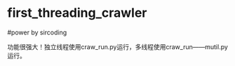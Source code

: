 # first_threading_crawler
#power by sircoding

功能很强大！独立线程使用craw_run.py运行，多线程使用craw_run——mutil.py运行。

